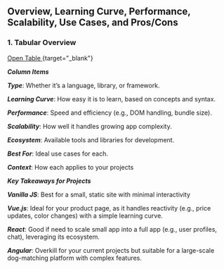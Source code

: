 ##  Overview, Learning Curve, Performance, Scalability, Use Cases, and Pros/Cons

### 1. Tabular Overview 

[Open Table ](https://github.com/ghalipm-vanier-college/front-end-web-programming-winter-2025/blob/main/Lectures/Lecture%207_JSF_Comparison_Table.html){target="_blank"}


  ***Column Items***
  
  ***Type***: Whether it’s a language, library, or framework.
  
  ***Learning Curve***: How easy it is to learn, based on concepts and syntax.
  
  ***Performance***: Speed and efficiency (e.g., DOM handling, bundle size).
  
  ***Scalability***: How well it handles growing app complexity.
  
  ***Ecosystem***: Available tools and libraries for development.
  
  ***Best For***: Ideal use cases for each.
  
  ***Context***: How each applies to your projects

***Key Takeaways for Projects***

***Vanilla JS***: Best for a small, static site with minimal interactivity

***Vue.js***: Ideal for your product page, as it handles reactivity (e.g., price updates, color changes) with a simple learning curve.

***React***: Good if need to scale small app into a full app (e.g., user profiles, chat), leveraging its ecosystem.

***Angular***: Overkill for your current projects but suitable for a large-scale dog-matching platform with complex features.
